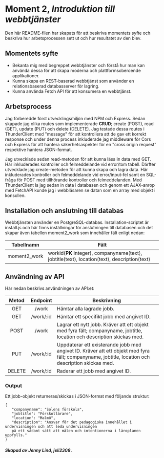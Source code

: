 # Moment 2, _Introduktion till webbtjänster_
Den här README-filen har skapats för att beskriva momentets syfte och beskriva hur arbetsprocessen sett ut och 
hur resultatet av den blev.

## Momentets syfte

- Bekanta mig med begreppet webbtjänster och förstå hur man kan använda dessa för att skapa moderna och plattformsoberoende applikationer.
- Kunna skapa en REST-baserad webbtjänst som använder en relationsbaserad databasserver för lagring.
- Kunna använda Fetch API för att konsumera en webbtjänst.

## Arbetsprocess

Jag förberedde först utvecklingsmiljön med NPM och Express. Sedan skapade jag olika routes som implementerade **CRUD**; create (POST), read (GET), update (PUT) och delete (DELETE). Jag testade dessa routes i ThunderClient med "message" för att kontrollera att de gav ett korrekt response och under denna process inkluderade jag middleware för Cors och Express för att hantera säkerhetsaspekter för en "cross origin request" respektive hantera JSON-format.

Jag utvecklade sedan read-metoden för att kunna läsa in data med GET. Här inkluderades kontroller och felmeddelande vid error/tom tabell. Därfter utvecklade jag create-metoden för att kunna skapa och lagra data. Här inkluderades kontroller och felmeddelande vid error/input-fel samt en SQL-fråga för POST med tillhörande kontroller och felmeddelanden. Med ThunderClient la jag sedan in data i databasen och genom ett AJAX-anrop med FetchAPI kunde jag i webbläsaren se datan som en array med objekt i konsollen.

## Installation och anslutning till databas

Webbtjänsten använder en PostgreSQL-databas. Installation-scriptet är install.js och här finns inställningar för anslutningen till databasen och det skapar även tabellen moment2_work som innehåller fält enligt nedan:

| **Tabellnamn**   | **Fält**                                                                                 |
|--------------|--------------------------------------------------------------------------------------|
| moment2_work | workid(**PK** integer), companyname(text), jobtitle(text), location(text), description(text) |

## Användning av API

Här nedan beskrivs användningen av API:et:

| **Metod** | **Endpoint** | **Beskrivning**                                                                                                                                   |
|:---------:|:------------:|---------------------------------------------------------------------------------------------------------------------------------------------------|
| GET       | /work        | Hämtar alla lagrade jobb.                                                                                                                         |
| GET       | /work/:id    | Hämtar ett specifikt jobb med angivet ID.                                                                                                         |
| POST      | /work        | Lagrar ett nytt jobb. Kräver att ett objekt med fyra fält; companyname, jobtitle, location och description skickas med.                           |
| PUT       | /work/:id    | Uppdaterar ett existerande jobb med angivet ID. Kräver att ett objekt med fyra fält; companyname, jobtitle, location och description skickas med. |
| DELETE    | /work/:id    | Raderar ett jobb med angivet ID.                                                                                                                  |

### Output

Ett jobb-objekt returneras/skickas i JSON-format med följande struktur:
```
{
   "companyname": "Solens förskola",
   "jobtitle": "Förskollärare",
   "location": "Malmö",
   "description": "Ansvar för det pedagogiska innehållet i undervisningen och att leda undervisningen 
   på ett sådant sätt att målen och intentionerna i läroplanen uppfylls."
}
```

#### _Skapad av Jenny Lind, jeli2308_.